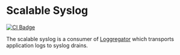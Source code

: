 # Scalable Syslog

[![CI Badge][ci-badge]][ci-pipeline]

The scalable syslog is a consumer of [Loggregator](https://github.com/cloudfoundry/loggregator) which transports application logs to syslog drains.

[ci-badge]:    https://loggregator.ci.cf-app.com/api/v1/pipelines/cf-syslog-drain/jobs/tests/badge
[ci-pipeline]: https://loggregator.ci.cf-app.com/teams/main/pipelines/cf-syslog-drain
